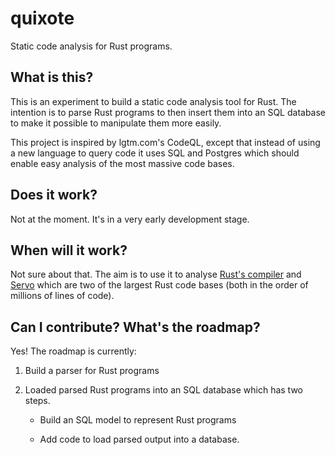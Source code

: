 # quixote
Static code analysis for Rust programs.

## What is this?
This is an experiment to build a static code analysis tool for Rust. The intention is to parse Rust programs to then insert them into an SQL database to make it possible to manipulate them more easily.

This project is inspired by lgtm.com's CodeQL, except that instead of using a new language to query code it uses SQL and Postgres which should enable easy analysis of the most massive code bases.

## Does it work?
Not at the moment. It's in a very early development stage.

## When will it work?
Not sure about that. The aim is to use it to analyse [Rust's compiler](https://github.com/rust-lang/rust) and [Servo](https://github.com/servo/servo) which are two of the largest Rust code bases (both in the order of millions of lines of code).

## Can I contribute? What's the roadmap?
Yes! The roadmap is currently:
1. Build a parser for Rust programs
2. Loaded parsed Rust programs into an SQL database which has two steps.

    - Build an SQL model to represent Rust programs

    - Add code to load parsed output into a database.